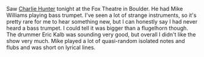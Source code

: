 Saw [Charlie Hunter](http://www.charliehunter.com) tonight at the Fox Theatre in Boulder. He had Mike Williams playing bass trumpet. I've seen a lot of strange instruments, so it's pretty rare for me to hear something new, but I can honestly say I had never heard a bass trumpet. I could tell it was bigger than a flugelhorn though. The drummer Eric Kalb was sounding very good, but overall I didn't like the show very much. Mike played a lot of quasi-random isolated notes and flubs and was short on lyrical lines.